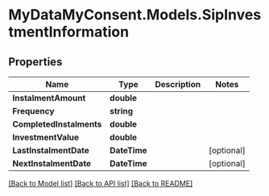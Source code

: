 # MyDataMyConsent.Models.SipInvestmentInformation

## Properties

Name | Type | Description | Notes
------------ | ------------- | ------------- | -------------
**InstalmentAmount** | **double** |  | 
**Frequency** | **string** |  | 
**CompletedInstalments** | **double** |  | 
**InvestmentValue** | **double** |  | 
**LastInstalmentDate** | **DateTime** |  | [optional] 
**NextInstalmentDate** | **DateTime** |  | [optional] 

[[Back to Model list]](../README.md#documentation-for-models) [[Back to API list]](../README.md#documentation-for-api-endpoints) [[Back to README]](../README.md)

